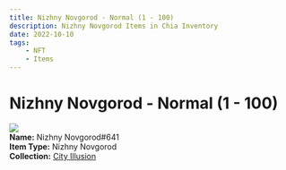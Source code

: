```yaml
---
title: Nizhny Novgorod - Normal (1 - 100)
description: Nizhny Novgorod Items in Chia Inventory
date: 2022-10-10
tags:
    - NFT
    - Items
---
```


# Nizhny Novgorod - Normal (1 - 100)
<div class="item_thumbnail">
<img loading="lazy" src="https://2ybvh5kui47vgy2bhxalfpp4qffrenrbuin3kajyhavajq3ltcwq.arweave.net/1gNT9VRHP1NjQT3Asr38gUsSNiGiG7UBODgqBMNrmK0"><br/>
<div><strong>Name:</strong> Nizhny Novgorod#641</div>
<div><strong>Item Type:</strong> Nizhny Novgorod</div>
<div><strong>Collection:</strong> <a href="https://www.spacescan.io/xch/nft/collection/col1lend2dcn558km4wcwta4xnkfv3xpcmlp9kyt0m909emvfxechlyqdl5ndg">City Illusion</a></div>
</div>

